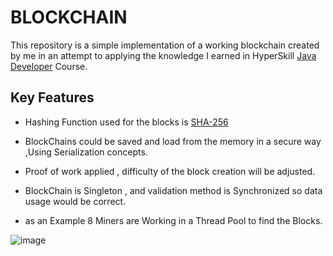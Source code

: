 # BLOCKCHAIN 
This repository is a simple implementation of a working blockchain created by me in an attempt to 
applying the knowledge I earned in HyperSkill [Java Developer](https://hyperskill.org/tracks/17) Course.

## Key Features
* Hashing Function used for the blocks is [SHA-256](https://en.wikipedia.org/wiki/SHA-2)


* BlockChains could be saved and load from the memory in a secure way ,Using Serialization concepts. 


* Proof of work applied , difficulty of the block creation will be adjusted.


* BlockChain is Singleton , and validation method is Synchronized so data usage would be correct.


* as an Example  8 Miners are Working in a Thread Pool to find the Blocks.

![image](https://user-images.githubusercontent.com/19267682/198874035-0021f521-1018-4f18-aa96-f0f517cdf06d.png)

